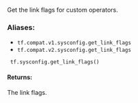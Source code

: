 
Get the link flags for custom operators.
### Aliases:
- `tf.compat.v1.sysconfig.get_link_flags`
- `tf.compat.v2.sysconfig.get_link_flags`

```
 tf.sysconfig.get_link_flags()
```
#### Returns:

The link flags.
